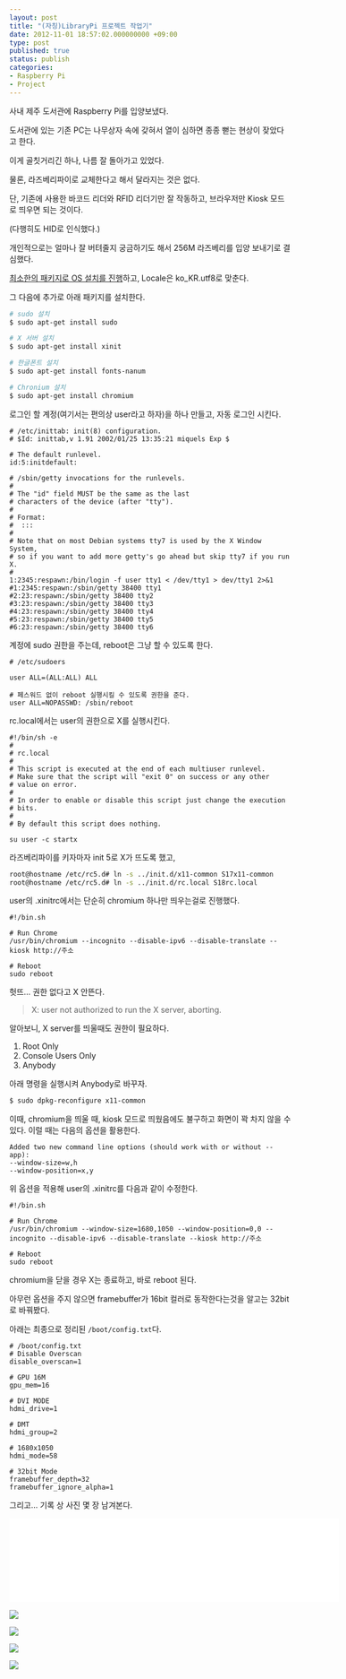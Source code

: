 ```yaml
---
layout: post
title: "(자칭)LibraryPi 프로젝트 작업기"
date: 2012-11-01 18:57:02.000000000 +09:00
type: post
published: true
status: publish
categories:
- Raspberry Pi
- Project
---
```


사내 제주 도서관에 Raspberry Pi를 입양보냈다.

도서관에 있는 기존 PC는 나무상자 속에 갖혀서 열이 심하면 종종 뻗는 현상이 잦았다고 한다.

이게 골칫거리긴 하나, 나름 잘 돌아가고 있었다.

물론, 라즈베리파이로 교체한다고 해서 달라지는 것은 없다.

단, 기존에 사용한 바코드 리더와 RFID 리더기만 잘 작동하고, 브라우저만 Kiosk 모드로 띄우면 되는 것이다.

(다행히도 HID로 인식했다.)

개인적으로는 얼마나 잘 버텨줄지 궁금하기도 해서 256M 라즈베리를 입양 보내기로 결심했다.

[최소한의 패키지로 OS 설치를 진행](http://www.linuxsystems.it/2012/06/raspbian-wheezy-armhf-raspberry-pi-minimal-image/)하고, Locale은 ko_KR.utf8로 맞춘다.

그 다음에 추가로 아래 패키지를 설치한다.

```sh
# sudo 설치
$ sudo apt-get install sudo

# X 서버 설치
$ sudo apt-get install xinit

# 한글폰트 설치
$ sudo apt-get install fonts-nanum

# Chronium 설치
$ sudo apt-get install chromium
```

로그인 할 계정(여기서는 편의상 user라고 하자)을 하나 만들고, 자동 로그인 시킨다.

```
# /etc/inittab: init(8) configuration.
# $Id: inittab,v 1.91 2002/01/25 13:35:21 miquels Exp $

# The default runlevel.
id:5:initdefault:

# /sbin/getty invocations for the runlevels.
#
# The "id" field MUST be the same as the last
# characters of the device (after "tty").
#
# Format:
#  :::
#
# Note that on most Debian systems tty7 is used by the X Window System,
# so if you want to add more getty's go ahead but skip tty7 if you run X.
#
1:2345:respawn:/bin/login -f user tty1 < /dev/tty1 > dev/tty1 2>&1
#1:2345:respawn:/sbin/getty 38400 tty1
#2:23:respawn:/sbin/getty 38400 tty2
#3:23:respawn:/sbin/getty 38400 tty3
#4:23:respawn:/sbin/getty 38400 tty4
#5:23:respawn:/sbin/getty 38400 tty5
#6:23:respawn:/sbin/getty 38400 tty6
```

계정에 sudo 권한을 주는데, reboot은 그냥 할 수 있도록 한다.

```
# /etc/sudoers

user ALL=(ALL:ALL) ALL

# 페스워드 없이 reboot 실행시킬 수 있도록 권한을 준다.
user ALL=NOPASSWD: /sbin/reboot
```

rc.local에서는 user의 권한으로 X를 실행시킨다.

```
#!/bin/sh -e
#
# rc.local
#
# This script is executed at the end of each multiuser runlevel.
# Make sure that the script will "exit 0" on success or any other
# value on error.
#
# In order to enable or disable this script just change the execution
# bits.
#
# By default this script does nothing.

su user -c startx
```

라즈베리파이를 키자마자 init 5로 X가 뜨도록 했고,

```sh
root@hostname /etc/rc5.d# ln -s ../init.d/x11-common S17x11-common
root@hostname /etc/rc5.d# ln -s ../init.d/rc.local S18rc.local
```

user의 .xinitrc에서는 단순히 chromium 하나만 띄우는걸로 진행했다.

```
#!/bin.sh

# Run Chrome
/usr/bin/chromium --incognito --disable-ipv6 --disable-translate --kiosk http://주소

# Reboot
sudo reboot
```

헛뜨... 권한 없다고 X 안뜬다.

> X: user not authorized to run the X server, aborting.


알아보니, X server를 띄울때도 권한이 필요하다.

1. Root Only
2. Console Users Only
3. Anybody

아래 명령을 실행시켜 Anybody로 바꾸자.

```sh
$ sudo dpkg-reconfigure x11-common
```

이때, chromium을 띄울 때, kiosk 모드로 띄웠음에도 불구하고 화면이 꽉 차지 않을 수 있다. 이럴 때는 다음의 옵션을 활용한다.

```
Added two new command line options (should work with or without --app):
--window-size=w,h
--window-position=x,y
```


위 옵션을 적용해 user의 .xinitrc를 다음과 같이 수정한다.

```
#!/bin.sh

# Run Chrome
/usr/bin/chromium --window-size=1680,1050 --window-position=0,0 --incognito --disable-ipv6 --disable-translate --kiosk http://주소

# Reboot
sudo reboot
```

chromium을 닫을 경우 X는 종료하고, 바로 reboot 된다.

아무런 옵션을 주지 않으면 framebuffer가 16bit 컬러로 동작한다는것을 알고는 32bit로 바꿔봤다.

아래는 최종으로 정리된 `/boot/config.txt`다.

```
# /boot/config.txt
# Disable Overscan
disable_overscan=1

# GPU 16M
gpu_mem=16

# DVI MODE
hdmi_drive=1

# DMT
hdmi_group=2

# 1680x1050
hdmi_mode=58

# 32bit Mode
framebuffer_depth=32
framebuffer_ignore_alpha=1
```

그리고... 기록 상 사진 몇 장 남겨본다.

<iframe src="//player.vimeo.com/video/52606498" width="590" frameborder="0" webkitallowfullscreen mozallowfullscreen allowfullscreen></iframe>

![](/images/2012/11/01/m5.jpeg)

![](/images/2012/11/01/m6.jpeg)

![](/images/2012/11/01/m7.jpeg)

![](/images/2012/11/01/m8.jpeg)
